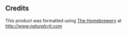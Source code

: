 ## Credits

This product was formatted using [The Homebrewery](http://www.naturalcrit.com/homebrew) at *http://www.naturalcrit.com*
